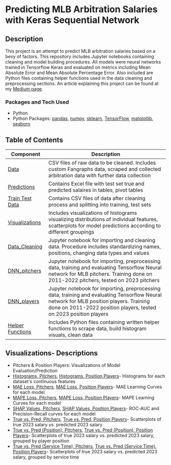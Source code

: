 # Predicting MLB Arbitration Salaries with Keras Sequential Network


## Description
This project is an attempt to predict MLB arbitration salaries based on a bevy of factors. This repository includes Jupyter notebooks containing cleaning and model building procedures. All models were neural networks trained in Tensorflow Keras and evaluated on metrics including Mean Absolute Error and Mean Absolute Percentage Error. Also included are Python files containing helper functions used in the data cleaning and preprocessing sections. An article explaining this project can be found at my [Medium page](https://medium.com/@joshsalce).

### Packages and Tech Used
- Python
- Python Packages: [pandas](https://pandas.pydata.org/docs/), [numpy](https://numpy.org/doc/), [sklearn](https://scikit-learn.org/stable/index.html), [TensorFlow](https://tensorflow.org/), [matplotlib](https://matplotlib.org/), [seaborn](https://seaborn.pydata.org/)

## Table of Contents

| Component | Description |
|-------|---------------------------------------------------------------------------------------------------------------------------------------------------|
| [Data](https://github.com/joshsalce/arbitration_tensorflow/tree/main/Data)| CSV files of raw data to be cleaned. Includes custom Fangraphs data, scraped and collected arbitration data with further data collection | 
| [Predictions](https://github.com/joshsalce/arbitration_tensorflow/tree/main/Predictions) | Contains Excel file with test set true and predicted salaires in tables, pivot tables |
| [Train Test Data](https://github.com/joshsalce/arbitration_tensorflow/tree/main/Train%20Test%20Data) | Contains CSV files of data after cleaning process and splitting into training, test sets |
| [Visualizations](https://github.com/joshsalce/arbitration_tensorflow/tree/main/Visualizations) | Includes visualizations of histograms visualizing distributions of individual features, scatterplots for model predictions according to different groupings |
| [Data_Cleaning](https://github.com/joshsalce/arbitration_tensorflow/blob/main/Data_Cleaning.ipynb) | Jupyter notebook for importing and cleaning data. Procedure includes standardizing names, positions, changing data types and values |
| [DNN_pitchers](https://github.com/joshsalce/arbitration_tensorflow/blob/main/DNN_pitchers.ipynb) | Jupyter notebook for importing, preprocessing data, training and evaluating Tensorflow Neural network for MLB pitchers. Training done on 2011-2022 pitchers, tested on 2023 pitchers |
| [DNN_players](https://github.com/joshsalce/arbitration_tensorflow/blob/main/DNN_players.ipynb) | Jupyter notebook for importing, preprocessing data, training and evaluating Tensorflow Neural network for MLB position players. Training done on 2011-2022 position players, tested on 2023 position players |
| [Helper Functions](https://github.com/joshsalce/arbitration_tensorflow/tree/main/Helper%20Functions) | Includes Python files containing written helper functions to scrape data, build histogram visuals, clean data |

## Visualizations- Descriptions
- Pitchers & Position Players: Visualizations of Model Evaluation/Prediction
- [Histograms, Pitchers](https://github.com/joshsalce/arbitration_tensorflow/blob/main/Visualizations/Pitchers/histograms.png), [Histograms, Position Players](https://github.com/joshsalce/arbitration_tensorflow/blob/main/Visualizations/Position%20Players/histgrams.png)- Histograms for each dataset's continuous features
- [MAE Loss, Pitchers](https://github.com/joshsalce/arbitration_tensorflow/blob/main/Visualizations/Pitchers/mae_curve.png), [MAE Loss, Position Players](https://github.com/joshsalce/arbitration_tensorflow/blob/main/Visualizations/Position%20Players/mae_curve.png)- MAE Learning Curves for each model
- [MAPE Loss, Pitchers](https://github.com/joshsalce/arbitration_tensorflow/blob/main/Visualizations/Pitchers/mape_curve.png), [MAPE Loss, Position Players](https://github.com/joshsalce/arbitration_tensorflow/blob/main/Visualizations/Position%20Players/mape_curve.png)- MAPE Learning Curves for each model
- [SHAP Values, Pitchers](https://github.com/joshsalce/arbitration_tensorflow/blob/main/Visualizations/Pitchers/shap_values.png), [SHAP Values, Position Players](https://github.com/joshsalce/arbitration_tensorflow/blob/main/Visualizations/Position%20Players/shap_values.png)- ROC-AUC and Precision-Recall curves for each model
- [True vs. Pred, Pitchers](https://github.com/joshsalce/arbitration_tensorflow/blob/main/Visualizations/Pitchers/true_vs_pred.png), [True vs. Pred, Position Players](https://github.com/joshsalce/arbitration_tensorflow/blob/main/Visualizations/Position%20Players/true_vs_pred.png)- Scatterplots of true 2023 salary vs. predicted 2023 salary
- [True vs. Pred (Position), Pitchers](https://github.com/joshsalce/arbitration_tensorflow/blob/main/Visualizations/Pitchers/true_vs_pred_position.png), [True vs. Pred (Position), Position Players](https://github.com/joshsalce/arbitration_tensorflow/blob/main/Visualizations/Position%20Players/true_vs_pred_position.png)- Scatterplots of true 2023 salary vs. predicted 2023 salary, grouped by player position
-  [True vs. Pred (Service Time), Pitchers](https://github.com/joshsalce/arbitration_tensorflow/blob/main/Visualizations/Pitchers/true_vs_pred_time.png), [True vs. Pred (Service Time), Position Players](https://github.com/joshsalce/arbitration_tensorflow/blob/main/Visualizations/Position%20Players/true_vs_pred_time.png)- Scatterplots of true 2023 salary vs. predicted 2023 salary, grouped by service time
